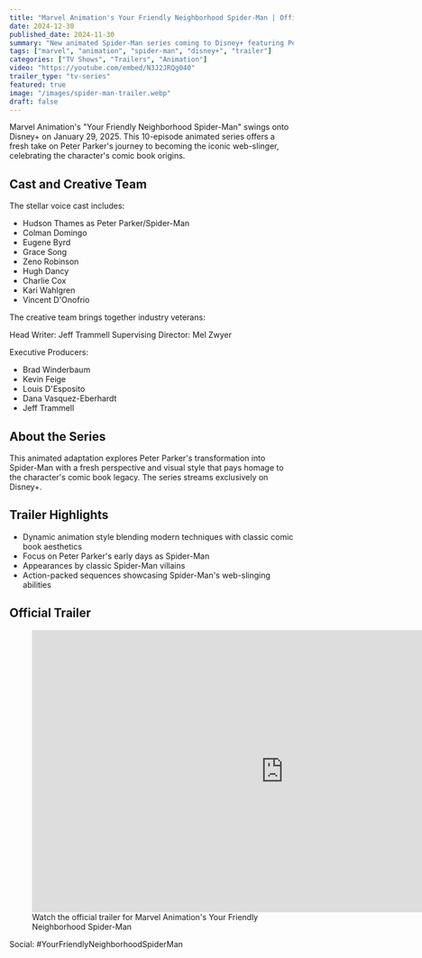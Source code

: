 ```yaml
---
title: "Marvel Animation's Your Friendly Neighborhood Spider-Man | Official Trailer"
date: 2024-12-30
published_date: 2024-11-30
summary: "New animated Spider-Man series coming to Disney+ featuring Peter Parker's origin story"
tags: ["marvel", "animation", "spider-man", "disney+", "trailer"]
categories: ["TV Shows", "Trailers", "Animation"]
video: "https://youtube.com/embed/N3J2JRQg040"
trailer_type: "tv-series"
featured: true
image: "/images/spider-man-trailer.webp"
draft: false
---
```


Marvel Animation's "Your Friendly Neighborhood Spider-Man" swings onto Disney+ on January 29, 2025. This 10-episode animated series offers a fresh take on Peter Parker's journey to becoming the iconic web-slinger, celebrating the character's comic book origins.

## Cast and Creative Team

The stellar voice cast includes:
- Hudson Thames as Peter Parker/Spider-Man
- Colman Domingo
- Eugene Byrd
- Grace Song
- Zeno Robinson
- Hugh Dancy
- Charlie Cox
- Kari Wahlgren
- Vincent D'Onofrio

The creative team brings together industry veterans:

Head Writer: Jeff Trammell
Supervising Director: Mel Zwyer

Executive Producers:
- Brad Winderbaum
- Kevin Feige
- Louis D'Esposito
- Dana Vasquez-Eberhardt
- Jeff Trammell

## About the Series

This animated adaptation explores Peter Parker's transformation into Spider-Man with a fresh perspective and visual style that pays homage to the character's comic book legacy. The series streams exclusively on Disney+.

## Trailer Highlights

- Dynamic animation style blending modern techniques with classic comic book aesthetics
- Focus on Peter Parker's early days as Spider-Man
- Appearances by classic Spider-Man villains
- Action-packed sequences showcasing Spider-Man's web-slinging abilities

## Official Trailer

<figure>
  <iframe width="891" height="501" src="https://www.youtube.com/embed/N3J2JRQg040" title="Marvel Animation's Your Friendly Neighborhood Spider-Man | Official Trailer | Disney+" frameborder="0" allow="accelerometer; autoplay; clipboard-write; encrypted-media; gyroscope; picture-in-picture; web-share" referrerpolicy="strict-origin-when-cross-origin" allowfullscreen></iframe>
  <figcaption>Watch the official trailer for Marvel Animation's Your Friendly Neighborhood Spider-Man</figcaption>
</figure>

Social: #YourFriendlyNeighborhoodSpiderMan